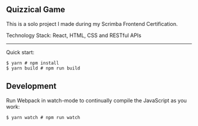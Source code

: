 ## Quizzical Game

This is a solo project I made during my Scrimba Frontend Certification.

Technology Stack: React, HTML, CSS and RESTful APIs

----

Quick start:

```
$ yarn # npm install
$ yarn build # npm run build
````

## Development

Run Webpack in watch-mode to continually compile the JavaScript as you work:

```
$ yarn watch # npm run watch
```

